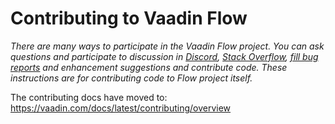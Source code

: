 # Contributing to Vaadin Flow

*There are many ways to participate in the Vaadin Flow project. You can ask questions and participate to discussion in [Discord](https://discord.com/channels/732335336448852018/1009201939092865084), [Stack Overflow](https://stackoverflow.com/questions/tagged/vaadin), [fill bug reports](https://github.com/vaadin/flow/issues) and enhancement suggestions and contribute code. These instructions are for contributing code to Flow project itself.*

The contributing docs have moved to: https://vaadin.com/docs/latest/contributing/overview
